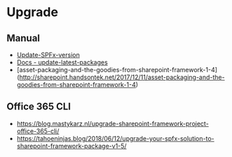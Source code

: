 # Upgrade

## Manual

- [Update-SPFx-version](http://www.sharepointnutsandbolts.com/2018/05/Update-SPFx-version.html)
- [Docs - update-latest-packages](https://docs.microsoft.com/en-us/sharepoint/dev/spfx/toolchain/update-latest-packages)
- [asset-packaging-and-the-goodies-from-sharepoint-framework-1-4]
(http://sharepoint.handsontek.net/2017/12/11/asset-packaging-and-the-goodies-from-sharepoint-framework-1-4)

## Office 365 CLI

- https://blog.mastykarz.nl/upgrade-sharepoint-framework-project-office-365-cli/
- https://tahoeninjas.blog/2018/06/12/upgrade-your-spfx-solution-to-sharepoint-framework-package-v1-5/
